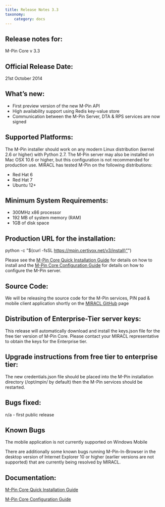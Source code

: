 ```yaml
---
title: Release Notes 3.3
taxonomy:
    category: docs
---
```


## Release notes for:

M-Pin Core v 3.3

## Official Release Date:

21st October 2014

## What’s new:

*   First preview version of the new M-Pin API
*   High availability support using Redis key-value store
*   Communication between the M-Pin Server, DTA & RPS services are now signed

## Supported Platforms:

The M-Pin installer should work on any modern Linux distribution (kernel 2.6 or higher) with Python 2.7\. The M-Pin server may also be installed on Mac OSX 10.6 or higher, but this configuration is not recommended for production use.
MIRACL has tested M-Pin on the following distributions:

*   Red Hat 6
*   Red Hat 7
*   Ubuntu 12+

## Minimum System Requirements:

*   300MHz x86 processor
*   192 MB of system memory (RAM)
*   1GB of disk space

## Production URL for the installation:

python -c "$(curl -fsSL [https://mpin.certivox.net/v3/install)"](https://mpin.certivox.net/v3/install)")

Please see the  [M-Pin Core Quick Installation Guide](https://certivox.org/display/MPINDOC/M-Pin+Core+Quick+Installation+Guide) for details on how to install and the [M-Pin Core Configuration Guide](https://certivox.org/display/MPINDOC/M-Pin+Core+Configuration+Guide) for details on how to configure the M-Pin server.

## Source Code:

We will be releasing the source code for the M-Pin services, PIN pad & mobile client application shortly on the [MIRACL GitHub](https://github.com/miraclhq) page

## Distribution of Enterprise-Tier server keys:

This release will automatically download and install the keys.json file for the free tier version of M-Pin Core. Please contact your MIRACL representative to obtain the keys for the Enterprise tier.

## Upgrade instructions from free tier to enterprise tier:

The new credentials.json file should be placed into the M-Pin installation directory (/opt/mpin/ by default) then the M-Pin services should be restarted.

## Bugs fixed:

n/a - first public release

## Known Bugs

The mobile application is not currently supported on Windows Mobile</span>

There are additionally some known bugs running M-Pin-In-Browser in the desktop version of Internet Explorer 10 or higher (earlier versions are not supported) that are currently being resolved by MIRACL.

## Documentation:

[M-Pin Core Quick Installation Guide ](/docs/m-pin-core/quick-install-guide)

[M-Pin Core Configuration Guide](/docs/m-pin-core/m-pin-core-config-guide)